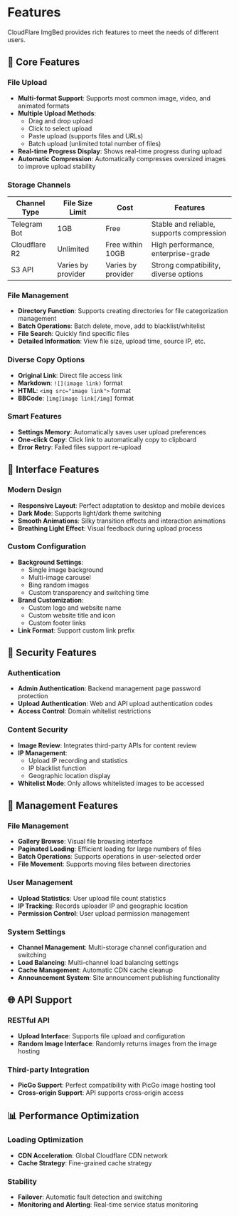 # Features

CloudFlare ImgBed provides rich features to meet the needs of different users.

## 🚀 Core Features

### File Upload

- **Multi-format Support**: Supports most common image, video, and animated formats
- **Multiple Upload Methods**:
  - Drag and drop upload
  - Click to select upload
  - Paste upload (supports files and URLs)
  - Batch upload (unlimited total number of files)
- **Real-time Progress Display**: Shows real-time progress during upload
- **Automatic Compression**: Automatically compresses oversized images to improve upload stability

### Storage Channels

| Channel Type | File Size Limit | Cost | Features |
|--------------|----------------|------|----------|
| Telegram Bot | 1GB | Free | Stable and reliable, supports compression |
| Cloudflare R2 | Unlimited | Free within 10GB | High performance, enterprise-grade |
| S3 API | Varies by provider | Varies by provider | Strong compatibility, diverse options |

### File Management

- **Directory Function**: Supports creating directories for file categorization management
- **Batch Operations**: Batch delete, move, add to blacklist/whitelist
- **File Search**: Quickly find specific files
- **Detailed Information**: View file size, upload time, source IP, etc.

### Diverse Copy Options

- **Original Link**: Direct file access link
- **Markdown**: `![](image link)` format
- **HTML**: `<img src="image link">` format
- **BBCode**: `[img]image link[/img]` format

### Smart Features

- **Settings Memory**: Automatically saves user upload preferences
- **One-click Copy**: Click link to automatically copy to clipboard
- **Error Retry**: Failed files support re-upload

## 🎨 Interface Features

### Modern Design

- **Responsive Layout**: Perfect adaptation to desktop and mobile devices
- **Dark Mode**: Supports light/dark theme switching
- **Smooth Animations**: Silky transition effects and interaction animations
- **Breathing Light Effect**: Visual feedback during upload process

### Custom Configuration

- **Background Settings**:
  - Single image background
  - Multi-image carousel
  - Bing random images
  - Custom transparency and switching time
- **Brand Customization**:
  - Custom logo and website name
  - Custom website title and icon
  - Custom footer links
- **Link Format**: Support custom link prefix

## 🔐 Security Features

### Authentication

- **Admin Authentication**: Backend management page password protection
- **Upload Authentication**: Web and API upload authentication codes
- **Access Control**: Domain whitelist restrictions

### Content Security

- **Image Review**: Integrates third-party APIs for content review
- **IP Management**:
  - Upload IP recording and statistics
  - IP blacklist function
  - Geographic location display
- **Whitelist Mode**: Only allows whitelisted images to be accessed

## 🔧 Management Features

### File Management

- **Gallery Browse**: Visual file browsing interface
- **Paginated Loading**: Efficient loading for large numbers of files
- **Batch Operations**: Supports operations in user-selected order
- **File Movement**: Supports moving files between directories

### User Management

- **Upload Statistics**: User upload file count statistics
- **IP Tracking**: Records uploader IP and geographic location
- **Permission Control**: User upload permission management

### System Settings

- **Channel Management**: Multi-storage channel configuration and switching
- **Load Balancing**: Multi-channel load balancing settings
- **Cache Management**: Automatic CDN cache cleanup
- **Announcement System**: Site announcement publishing functionality

## 🌐 API Support

### RESTful API

- **Upload Interface**: Supports file upload and configuration
- **Random Image Interface**: Randomly returns images from the image hosting

### Third-party Integration

- **PicGo Support**: Perfect compatibility with PicGo image hosting tool
- **Cross-origin Support**: API supports cross-origin access

## 📊 Performance Optimization

### Loading Optimization

- **CDN Acceleration**: Global Cloudflare CDN network
- **Cache Strategy**: Fine-grained cache strategy

### Stability

- **Failover**: Automatic fault detection and switching
- **Monitoring and Alerting**: Real-time service status monitoring